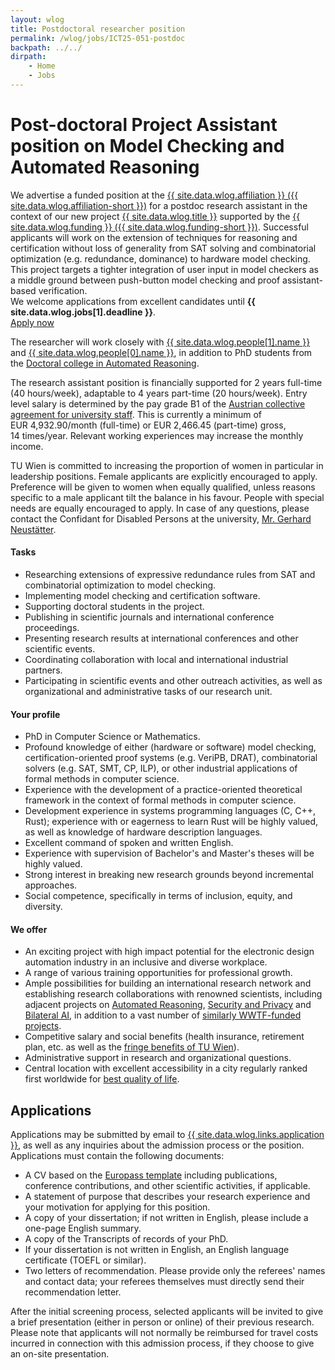 ```yaml
---
layout: wlog
title: Postdoctoral researcher position
permalink: /wlog/jobs/ICT25-051-postdoc
backpath: ../../
dirpath:
    - Home
    - Jobs
---
```


<h1>Post-doctoral Project Assistant position on Model Checking and Automated Reasoning</h1>

<div class="summary">
We advertise a funded position at the
<a href="{{ site.data.wlog.affiliation-url }}">{{ site.data.wlog.affiliation }} ({{ site.data.wlog.affiliation-short }})</a>
for a postdoc research assistant in the context of our new project
<a href="{{ site.data.wlog.canonical }}">{{ site.data.wlog.title }}</a>
supported by the
<a href="{{ site.data.wlog.funding-url }}">{{ site.data.wlog.funding }} ({{ site.data.wlog.funding-short }})</a>.
Successful applicants will work on the extension of techniques for reasoning and certification without loss of generality
from SAT solving and combinatorial optimization (e.g. redundance, dominance) to hardware model checking.
This project targets a tighter integration of user input in model checkers
as a middle ground between push-button model checking and proof assistant-based verification.
</div>

<div class="notice">
    We welcome applications from excellent candidates until <strong>{{ site.data.wlog.jobs[1].deadline }}</strong>.
    <div class="button-row">
        <a class="btn-big" href="#applications">Apply now</a>
    </div>
</div>

The researcher will work closely with
<a href="{{ site.data.wlog.people[1].url }}">{{ site.data.wlog.people[1].name }}</a>
and <a href="{{ site.data.wlog.people[0].url }}">{{ site.data.wlog.people[0].name }}</a>,
in addition to PhD students from the
<a href="{{ site.data.wlog.links.docfunds }}">Doctoral college in Automated Reasoning</a>.

The research assistant position is financially supported for 2&nbsp;years full-time (40 hours/week),
adaptable to 4&nbsp;years part-time (20 hours/week).
Entry level salary is determined by the pay grade B1 of the
<a href="{{ site.data.wlog.links.kollektivvertrag }}">Austrian collective agreement for university staff</a>.
This is currently a minimum of EUR&nbsp;4,932.90/month (full-time) or EUR&nbsp;2,466.45 (part-time) gross, 14&nbsp;times/year. Relevant working experiences may increase the monthly income.

TU Wien is committed to increasing the proportion of women in particular in leadership positions.
Female applicants are explicitly encouraged to apply.
Preference will be given to women when equally qualified,
unless reasons specific to a male applicant tilt the balance in his favour.
People with special needs are equally encouraged to apply.
In case of any questions, please contact the Confidant for Disabled Persons at the university,
<a href="{{ site.data.wlog.links.disability }}">Mr. Gerhard Neustätter</a>.

<h4>Tasks</h4>

<ul class="dotlist">
<li>Researching extensions of expressive redundance rules from SAT and combinatorial optimization
to model checking.</li>
<li>Implementing model checking and certification software.</li>
<li>Supporting doctoral students in the project.</li>
<li>Publishing in scientific journals and international conference proceedings.</li>
<li>Presenting research results at international conferences and other scientific events.</li>
<li>Coordinating collaboration with local and international industrial partners.</li>
<li>Participating in scientific events and other outreach activities,
as well as organizational and administrative tasks of our research unit.</li>
</ul>

<h4>Your profile</h4>

<ul class="dotlist">
<li>PhD in Computer Science or Mathematics.</li>
<li>Profound knowledge of either (hardware or software) model checking, certification-oriented proof systems (e.g. VeriPB, DRAT), combinatorial solvers (e.g. SAT, SMT, CP, ILP),
or other industrial applications of formal methods in computer science.</li>
<li>Experience with the development of a practice-oriented theoretical framework in the context of formal methods in computer science.</li>
<li>Development experience in systems programming languages (C, C++, Rust);
experience with or eagerness to learn Rust will be highly valued,
as well as knowledge of hardware description languages.</li>
<li>Excellent command of spoken and written English.</li>
<li>Experience with supervision of Bachelor's and Master's theses will be highly valued.</li>
<li>Strong interest in breaking new research grounds beyond incremental approaches.</li>
<li>Social competence, specifically in terms of inclusion, equity, and diversity.</li>
</ul>

<h4>We offer</h4>

<ul class="dotlist">
<li>An exciting project with high impact potential for the electronic design automation industry in an inclusive and diverse workplace.</li>
<li>A range of various training opportunities for professional growth.</li>
<li>Ample possibilities for building an international research network and establishing research collaborations with renowned scientists, including adjacent projects on
<a href="{{ site.data.wlog.links.docfunds }}">Automated Reasoning</a>,
<a href="{{ site.data.wlog.links.spycode }}">Security and Privacy</a>
and
<a href="{{ site.data.wlog.links.bilai }}">Bilateral AI</a>,
in addition to a vast number of
<a href="{{ site.data.wlog.links.wwtf-promo }}">similarly WWTF-funded projects</a>.</li>
<li>Competitive salary and social benefits (health insurance, retirement plan, etc. as well as the
<a href="{{ site.data.wlog.links.fringe-benefits }}">fringe benefits of TU&nbsp;Wien</a>).</li>
<li>Administrative support in research and organizational questions.</li>
<li>Central location with excellent accessibility in a city regularly ranked first worldwide for
<a href="{{ site.data.wlog.links.quality-of-life }}">best quality of life</a>.</li>
</ul>

<h2 id="applications">Applications</h2>

Applications may be submitted by email to
<a href="mailto:{{ site.data.wlog.links.application }}"><email>{{ site.data.wlog.links.application }}</email></a>,
as well as any inquiries about the admission process or the position. Applications must contain the following documents:

<ul class="dotlist">
<li>A CV based on the
<a href="{{ side.data.wlog.links.europass }}">Europass template</a>
including publications, conference contributions, and other scientific activities, if applicable.</li>
<li>A statement of purpose that describes your research experience and your motivation for applying for this position.</li>
<li>A copy of your dissertation; if not written in English, please include a one-page English summary.</li>
<li>A copy of the Transcripts of records of your PhD.</li>
<li>If your dissertation is not written in English, an English language certificate (TOEFL or similar).</li>
<li>Two letters of recommendation. Please provide only the referees' names and contact data;
your referees themselves must directly send their recommendation letter.</li>
</ul>

After the initial screening process, selected applicants will be invited to give a brief presentation (either in person or online) of their previous research.
Please note that applicants will not normally be reimbursed for travel costs incurred in connection with this admission process,
if they choose to give an on-site presentation.